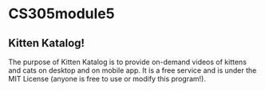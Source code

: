 # CS305module5
## Kitten Katalog!

The purpose of Kitten Katalog is to provide on-demand videos of kittens and cats on desktop and on mobile app. It is a free service and is under the MIT License (anyone is free to use or modify this program!). 
